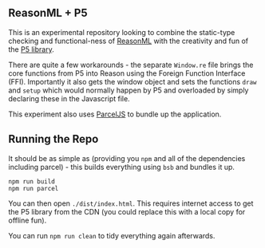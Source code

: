 ReasonML + P5 
----------

This is an experimental repository looking to combine the static-type checking and functional-ness of [ReasonML](https://reasonml.github.io/) with the creativity and fun of the [P5 library](https://p5js.org/). 

There are quite a few workarounds - the separate `Window.re` file brings the core functions from P5 into Reason using the Foreign Function Interface (FFI). Importantly it also gets the window object and sets the functions `draw` and `setup` which would normally happen by P5 and overloaded by simply declaring these in the Javascript file. 

This experiment also uses [ParcelJS](https://parceljs.org/) to bundle up the application. 

Running the Repo
---------------

It should be as simple as (providing you `npm` and all of the dependencies including parcel) - this builds everything using `bsb` and bundles it up.

```
npm run build 
npm run parcel
```

You can then open `./dist/index.html`. This requires internet access to get the P5 library from the CDN (you could replace this with a local copy for offline fun).

You can run `npm run clean` to tidy everything again afterwards. 